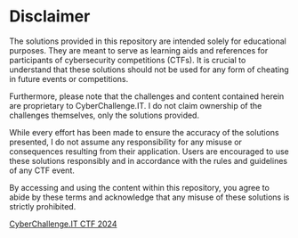 # Disclaimer

The solutions provided in this repository are intended solely for educational purposes. They are meant to serve as learning aids and references for participants of cybersecurity competitions (CTFs). It is crucial to understand that these solutions should not be used for any form of cheating in future events or competitions.

Furthermore, please note that the challenges and content contained herein are proprietary to CyberChallenge.IT. I do not claim ownership of the challenges themselves, only the solutions provided.

While every effort has been made to ensure the accuracy of the solutions presented, I do not assume any responsibility for any misuse or consequences resulting from their application. Users are encouraged to use these solutions responsibly and in accordance with the rules and guidelines of any CTF event.

By accessing and using the content within this repository, you agree to abide by these terms and acknowledge that any misuse of these solutions is strictly prohibited.

[CyberChallenge.IT CTF 2024](https://cyberchallenge.it/)
